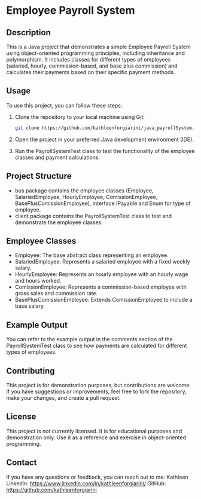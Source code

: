 # Employee Payroll System

## Description
This is a Java project that demonstrates a simple Employee Payroll System using object-oriented programming principles, including inheritance and polymorphism. It includes classes for different types of employees (salaried, hourly, commission-based, and base plus commission) and calculates their payments based on their specific payment methods.

## Usage
To use this project, you can follow these steps:

1. Clone the repository to your local machine using Git:
   ```bash
   git clone https://github.com/kathleenforgiarini/java_payrollSystem.git

2. Open the project in your preferred Java development environment (IDE).

3. Run the PayrollSystemTest class to test the functionality of the employee classes and payment calculations.

## Project Structure
- bus package contains the employee classes (Employee, SalariedEmployee, HourlyEmployee, ComissionEmployee, BasePlusComissionEmployee), interface IPayable and Enum for type of employee.
- client package contains the PayrollSystemTest class to test and demonstrate the employee classes.

## Employee Classes
- Employee: The base abstract class representing an employee.
- SalariedEmployee: Represents a salaried employee with a fixed weekly salary.
- HourlyEmployee: Represents an hourly employee with an hourly wage and hours worked.
- ComissionEmployee: Represents a commission-based employee with gross sales and commission rate.
- BasePlusComissionEmployee: Extends ComissionEmployee to include a base salary.

## Example Output
You can refer to the example output in the comments section of the PayrollSystemTest class to see how payments are calculated for different types of employees.

## Contributing
This project is for demonstration purposes, but contributions are welcome. If you have suggestions or improvements, feel free to fork the repository, make your changes, and create a pull request.

## License
This project is not currently licensed. It is for educational purposes and demonstration only. Use it as a reference and exercise in object-oriented programming.

## Contact
If you have any questions or feedback, you can reach out to me:
Kathleen
Linkedin: https://www.linkedin.com/in/kathleenforgiarini/
GitHub: https://github.com/kathleenforgiarini

